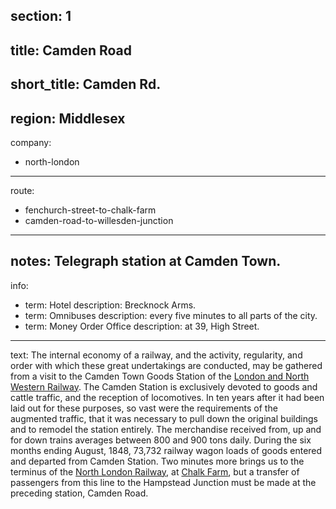 section: 1
----
title: Camden Road
----
short_title: Camden Rd.
----
region: Middlesex
----
company:
- north-london
----
route:
- fenchurch-street-to-chalk-farm
- camden-road-to-willesden-junction
----
notes: Telegraph station at Camden Town.
----
info:
- term: Hotel
  description: Brecknock Arms.
- term: Omnibuses
  description: every five minutes to all parts of the city.
- term: Money Order Office
  description: at 39, High Street.
----
text: The internal economy of a railway, and the activity, regularity, and order with which these great undertakings are conducted, may be gathered from a visit to the Camden Town Goods Station of the [London and North Western Railway](/companies/london-and-north-western). The Camden Station is exclusively devoted to goods and cattle traffic, and the reception of locomotives. In ten years after it had been laid out for these purposes, so vast were the requirements of the augmented traffic, that it was necessary to pull down the original buildings and to remodel the station entirely. The merchandise received from, up and for down trains averages between 800 and 900 tons daily. During the six months ending August, 1848, 73,732 railway wagon loads of goods entered and departed from Camden Station. Two minutes more brings us to the terminus of the [North London Railway](/companies/north-london), at [Chalk Farm](/stations/chalk-farm), but a transfer of passengers from this line to the Hampstead Junction must be made at the preceding station, Camden Road.
